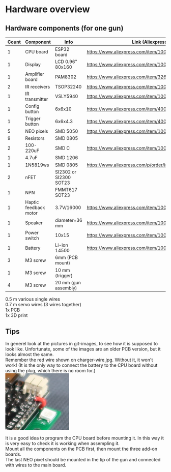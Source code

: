 # Hardware overview

## Hardware components (for one gun)

| Count | Component | Info | Link (Aliexpress) |
|-------|------|-----|--|
| 1| CPU board | ESP32 board |https://www.aliexpress.com/item/1005006982480169.html | 
| 1| Display | LCD 0.96" 80x160 | https://www.aliexpress.com/item/1005005300940624.html|
| 1| Amplifier board| PAM8302| https://www.aliexpress.com/item/32686733187.html|
| 2| IR receivers | TSOP32240 | https://www.aliexpress.com/item/1005005665455510.html|
| 1| IR transmitter | VSLY5940| https://www.aliexpress.com/item/1005005262125949.html|
| 1| Config button |6x6x10 | https://www.aliexpress.com/item/4001166999847.html|
| 1| Trigger button | 6x6x4.3| https://www.aliexpress.com/item/4001166999847.html|
| 5|NEO pixels | SMD 5050| https://www.aliexpress.com/item/1005002653014067.html|
|9| Resistors| SMD 0805 ||
|2|100-220uF| SMD C | https://www.aliexpress.com/item/1005005691643122.html |
|1|4.7uF | SMD 1206|
|1|1N5819ws | SMD 0805 | https://www.aliexpress.com/p/order/index.html|
|2| nFET | SI2302 or SI2300 SOT23 ||
|1| NPN | FMMT617 SOT23 ||
|1| Haptic feedback motor| 3.7V/16000 | https://www.aliexpress.com/item/1005003099287631.html |
|1|Speaker | diameter=36 mm| https://www.aliexpress.com/item/1005002939305602.html |
| 1|Power switch | 10x15 | https://www.aliexpress.com/item/1005005495319044.html|
| 1|Battery | Li-ion 14500 | https://www.aliexpress.com/item/1005005687014456.html|
|3| M3 screw | 6mm (PCB mount)| |
|1| M3 screw |  10 mm (trigger)| |
|4| M3 screw  | 20 mm (gun assembly)| |

0.5 m various single wires  
0.7 m servo wires (3 wires together)  
1x PCB  
1x 3D print  

## Tips
In generel look at the pictures in git-images, to see how it is supposed to look like. Unfortunate, some of the images are an older PCB version, but it looks almost the same.  
Remember the red wire shown on charger-wire.jpg. Without it, it won't work! (It is the only way to connect the battery to the CPU board without using the plug, which there is no room for.)  
<img src="git-images/charger-wire.jpg" width="200">  

It is a good idea to program the CPU board before mounting it. In this way it is very easy to check it is working when assempling it.  
Mount all the components on the PCB first, then mount the three add-on boards.  
The last NEO pixel should be mounted in the tip of the gun and connected with wires to the main board.



